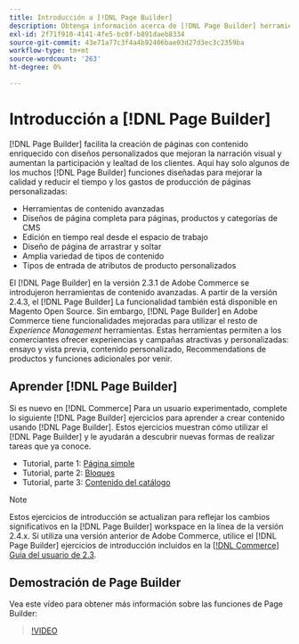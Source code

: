 ```yaml
---
title: Introducción a [!DNL Page Builder]
description: Obtenga información acerca de [!DNL Page Builder] herramientas para crear contenido fácilmente en Adobe Commerce y Magento Open Source.
exl-id: 2f71f910-4141-4fe5-bc0f-b891daeb8334
source-git-commit: 43e71a77c3f4a4b92406bae03d27d3ec3c2359ba
workflow-type: tm+mt
source-wordcount: '263'
ht-degree: 0%

---
```


# Introducción a [!DNL Page Builder]

[!DNL Page Builder] facilita la creación de páginas con contenido enriquecido con diseños personalizados que mejoran la narración visual y aumentan la participación y lealtad de los clientes. Aquí hay solo algunos de los muchos [!DNL Page Builder] funciones diseñadas para mejorar la calidad y reducir el tiempo y los gastos de producción de páginas personalizadas:

- Herramientas de contenido avanzadas
- Diseños de página completa para páginas, productos y categorías de CMS
- Edición en tiempo real desde el espacio de trabajo
- Diseño de página de arrastrar y soltar
- Amplia variedad de tipos de contenido
- Tipos de entrada de atributos de producto personalizados

El [!DNL Page Builder] en la versión 2.3.1 de Adobe Commerce se introdujeron herramientas de contenido avanzadas. A partir de la versión 2.4.3, el [!DNL Page Builder] La funcionalidad también está disponible en Magento Open Source. Sin embargo, [!DNL Page Builder] en Adobe Commerce tiene funcionalidades mejoradas para utilizar el resto de _Experience Management_ herramientas. Estas herramientas permiten a los comerciantes ofrecer experiencias y campañas atractivas y personalizadas: ensayo y vista previa, contenido personalizado, Recommendations de productos y funciones adicionales por venir.

## Aprender [!DNL Page Builder]

Si es nuevo en [!DNL Commerce] Para un usuario experimentado, complete lo siguiente [!DNL Page Builder] ejercicios para aprender a crear contenido usando [!DNL Page Builder]. Estos ejercicios muestran cómo utilizar el [!DNL Page Builder] y le ayudarán a descubrir nuevas formas de realizar tareas que ya conoce.

- Tutorial, parte 1: [Página simple](1-simple-page.md)
- Tutorial, parte 2: [Bloques](2-blocks.md)
- Tutorial, parte 3: [Contenido del catálogo](3-catalog-content.md)

>[!NOTE]
>
>Estos ejercicios de introducción se actualizan para reflejar los cambios significativos en la [!DNL Page Builder] workspace en la línea de la versión 2.4.x. Si utiliza una versión anterior de Adobe Commerce, utilice el [!DNL Page Builder] ejercicios de introducción incluidos en la [[!DNL Commerce] Guía del usuario de 2.3](https://docs.magento.com/user-guide/v2.3/cms/page-builder-learn.html).

## Demostración de Page Builder

Vea este vídeo para obtener más información sobre las funciones de Page Builder:

>[!VIDEO](https://video.tv.adobe.com/v/343781?quality=12)